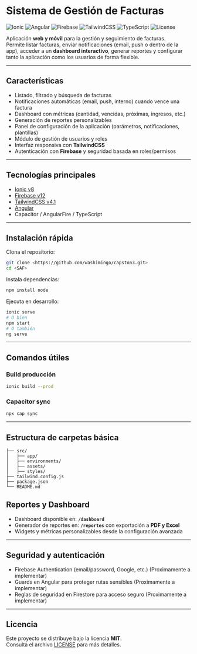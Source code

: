 # Sistema de Gestión de Facturas  

![Ionic](https://img.shields.io/badge/Ionic-v8-3880FF?logo=ionic&logoColor=white)
![Angular](https://img.shields.io/badge/Angular-18-DD0031?logo=angular&logoColor=white)
![Firebase](https://img.shields.io/badge/Firebase-v12-FFCA28?logo=firebase&logoColor=black)
![TailwindCSS](https://img.shields.io/badge/TailwindCSS-v4.1-06B6D4?logo=tailwindcss&logoColor=white)
![TypeScript](https://img.shields.io/badge/TypeScript-5.0-3178C6?logo=typescript&logoColor=white)
![License](https://img.shields.io/badge/License-MIT-green.svg)

Aplicación **web y móvil** para la gestión y seguimiento de facturas.  
Permite listar facturas, enviar notificaciones (email, push o dentro de la app), acceder a un **dashboard interactivo**, generar reportes y configurar tanto la aplicación como los usuarios de forma flexible.

---

##  Características

- Listado, filtrado y búsqueda de facturas  
- Notificaciones automáticas (email, push, interno) cuando vence una factura  
- Dashboard con métricas (cantidad, vencidas, próximas, ingresos, etc.)  
- Generación de reportes personalizables  
- Panel de configuración de la aplicación (parámetros, notificaciones, plantillas)  
- Módulo de gestión de usuarios y roles  
- Interfaz responsiva con **TailwindCSS**  
- Autenticación con **Firebase** y seguridad basada en roles/permisos  

---

## Tecnologías principales

- [Ionic v8](https://ionicframework.com/)  
- [Firebase v12](https://firebase.google.com/)  
- [TailwindCSS v4.1](https://tailwindcss.com/)  
- [Angular](https://angular.io/)  
- Capacitor / AngularFire / TypeScript  

---

## Instalación rápida

Clona el repositorio:

```bash
git clone <https://github.com/washimingo/capston3.git>
cd <SAF>
```

Instala dependencias:

```bash
npm install node
```

Ejecuta en desarrollo:

```bash
ionic serve
# O bien
npm start
# O también
ng serve
```

---

## Comandos útiles

### Build producción
```bash
ionic build --prod
```
### Capacitor sync
```bash
npx cap sync
```

---

## Estructura de carpetas básica

```text
├── src/
│   ├── app/
│   ├── environments/
│   ├── assets/
│   ├── styles/
├── tailwind.config.js
├── package.json
└── README.md
```

## Reportes y Dashboard

- Dashboard disponible en: **`/dashboard`**  
- Generador de reportes en: **`/reportes`** con exportación a **PDF y Excel**  
- Widgets y métricas personalizables desde la configuración avanzada  

---

## Seguridad y autenticación

- Firebase Authentication (email/password, Google, etc.)  (Proximamente a implementar) 
- Guards en Angular para proteger rutas sensibles  (Proximamente a implementar) 
- Reglas de seguridad en Firestore para acceso seguro   (Proximamente a implementar) 

---

## Licencia

Este proyecto se distribuye bajo la licencia **MIT**.  
Consulta el archivo [LICENSE](./LICENSE) para más detalles.
